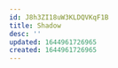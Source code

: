 ```yaml
---
id: J8h3ZI18uW3KLDQVKqF1B
title: Shadow
desc: ''
updated: 1644961726965
created: 1644961726965
---
```


